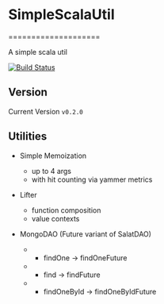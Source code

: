 # SimpleScalaUtil
====================

A simple scala util

[![Build Status](https://travis-ci.org/JasonGiedymin/SimpleScalaUtil.png?branch=master)](https://travis-ci.org/JasonGiedymin/SimpleScalaUtil)

## Version
Current Version `v0.2.0`

## Utilities

- Simple Memoization
    * up to 4 args
    * with hit counting via yammer metrics

- Lifter
    * function composition
    * value contexts

- MongoDAO (Future variant of SalatDAO)
    *  - findOne -> findOneFuture
    *  - find -> findFuture
    *  - findOneById -> findOneByIdFuture

